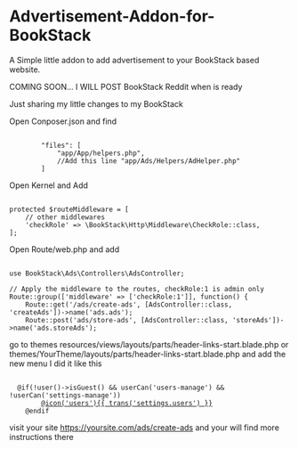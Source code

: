 # Advertisement-Addon-for-BookStack
A Simple little addon to add advertisement to your BookStack based website.

COMING SOON... I WILL POST BookStack Reddit when is ready 

Just sharing my little changes to my BookStack

Open Conposer.json and find 
<pre><code>
        "files": [
            "app/App/helpers.php",
			//Add this line "app/Ads/Helpers/AdHelper.php"
        ]
</code></pre>
Open Kernel and Add

<pre><code>
protected $routeMiddleware = [
    // other middlewares
    'checkRole' => \BookStack\Http\Middleware\CheckRole::class,
];
</code></pre>

Open Route/web.php and add
<pre><code>
use BookStack\Ads\Controllers\AdsController;

// Apply the middleware to the routes, checkRole:1 is admin only
Route::group(['middleware' => ['checkRole:1']], function() {
    Route::get('/ads/create-ads', [AdsController::class, 'createAds'])->name('ads.ads');
    Route::post('ads/store-ads', [AdsController::class, 'storeAds'])->name('ads.storeAds');
</code></pre>

go to themes
resources/views/layouts/parts/header-links-start.blade.php
or 
themes/YourTheme/layouts/parts/header-links-start.blade.php 
and add the new menu 
 I did it like this 
<pre><code>
  @if(!user()->isGuest() && userCan('users-manage') && !userCan('settings-manage'))
        <a href="{{ url('/ads/create-ads') }}"
           data-shortcut="settings_view">@icon('users'){{ trans('settings.users') }}</a>
    @endif
</code></pre>

visit your site https://yoursite.com/ads/create-ads and your will find more instructions there
